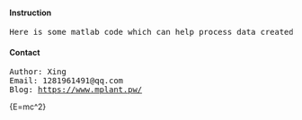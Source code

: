 <h4>Instruction</h4>
<pre>
Here is some matlab code which can help process data created by ddscat.
</pre>

<h4>Contact</h4>
<pre>
Author: Xing
Email: 1281961491@qq.com
Blog: <a href='http://xingtingyang.cn/'>https://www.mplant.pw/</a>
</pre>

{E=mc^2}

